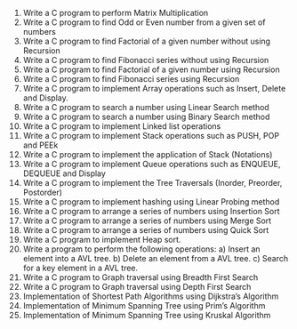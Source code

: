 1. Write a C program to perform Matrix Multiplication 
 2. Write a C program to find Odd or Even number from a given set of numbers
 3. Write a C program to find Factorial of a given number without using Recursion
 4. Write a C program to find Fibonacci series without using Recursion
 5. Write a C program to find Factorial of a given number using Recursion
 6. Write a C program to find Fibonacci series using Recursion
 7. Write a C program to implement Array operations such as Insert, Delete and Display.
 8. Write a C program to search a number using Linear Search method
 9. Write a C program to search a number using Binary Search method
 10. Write a C program to implement Linked list operations
 11. Write a C program to implement Stack operations such as PUSH, POP and PEEk
 12. Write a C program to implement the application of Stack (Notations)
 13. Write a C program to implement Queue operations such as ENQUEUE, DEQUEUE and Display
 14. Write a C program to implement the Tree Traversals (Inorder, Preorder, Postorder)
 15. Write a C program to implement hashing using Linear Probing method 
16. Write a C program to arrange a series of numbers using Insertion Sort
 17. Write a C program to arrange a series of numbers using Merge Sort 
18. Write a C program to arrange a series of numbers using Quick Sort
 19. Write a C program to implement Heap sort.
 20. Write a program to perform the following operations:
 a) Insert an element into a AVL tree. 
b) Delete an element from a AVL tree.
 c) Search for a key element in a AVL tree.
 21. Write a C program to Graph traversal using Breadth First Search
 22. Write a C program to Graph traversal using Depth First Search 
23. Implementation of Shortest Path Algorithms using Dijkstra’s Algorithm
 24. Implementation of Minimum Spanning Tree using Prim’s Algorithm 
25. Implementation of Minimum Spanning Tree using Kruskal Algorithm

